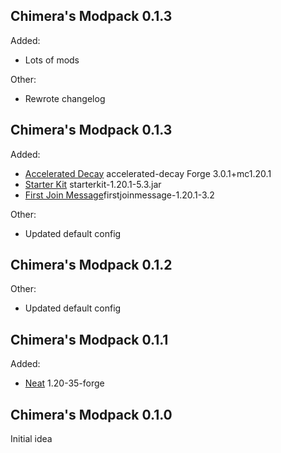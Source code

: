 ## Chimera's Modpack 0.1.3
Added:
- Lots of mods

Other:
- Rewrote changelog

## Chimera's Modpack 0.1.3
Added:

- [Accelerated Decay](https://modrinth.com/mod/accelerated-decay) accelerated-decay Forge 3.0.1+mc1.20.1
- [Starter Kit](https://modrinth.com/mod/starter-kit) starterkit-1.20.1-5.3.jar
- [First Join Message](https://modrinth.com/mod/first-join-message)firstjoinmessage-1.20.1-3.2

Other:

- Updated default config

## Chimera's Modpack 0.1.2
Other:

- Updated default config

## Chimera's Modpack 0.1.1
Added:

- [Neat](https://modrinth.com/mod/neat) 1.20-35-forge

## Chimera's Modpack 0.1.0
Initial idea
